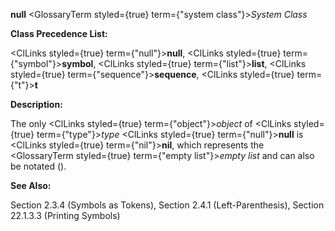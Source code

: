 **null** <GlossaryTerm styled={true} term={"system class"}><i>System Class</i></GlossaryTerm> 



**Class Precedence List:** 



<ClLinks styled={true} term={"null"}><b>null</b></ClLinks>, <ClLinks styled={true} term={"symbol"}><b>symbol</b></ClLinks>, <ClLinks styled={true} term={"list"}><b>list</b></ClLinks>, <ClLinks styled={true} term={"sequence"}><b>sequence</b></ClLinks>, <ClLinks styled={true} term={"t"}><b>t</b></ClLinks> 



**Description:** 



The only <ClLinks styled={true} term={"object"}><i>object</i></ClLinks> of <ClLinks styled={true} term={"type"}><i>type</i></ClLinks> <ClLinks styled={true} term={"null"}><b>null</b></ClLinks> is <ClLinks styled={true} term={"nil"}><b>nil</b></ClLinks>, which represents the <GlossaryTerm styled={true} term={"empty list"}><i>empty list</i></GlossaryTerm> and can also be notated (). 



**See Also:** 



Section 2.3.4 (Symbols as Tokens), Section 2.4.1 (Left-Parenthesis), Section 22.1.3.3 (Printing Symbols) 







 



 



